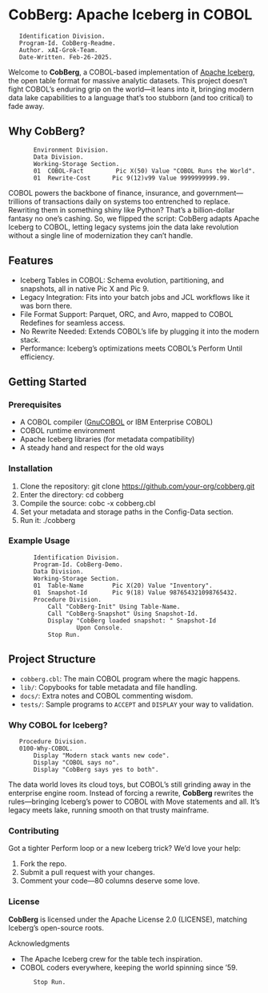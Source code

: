# CobBerg: Apache Iceberg in COBOL

       Identification Division.
       Program-Id. CobBerg-Readme.
       Author. xAI-Grok-Team.
       Date-Written. Feb-26-2025.

Welcome to **CobBerg**, a COBOL-based implementation of [Apache Iceberg](https://iceberg.apache.org/), the open table format for massive analytic datasets. This project doesn’t fight COBOL’s enduring grip on the world—it leans into it, bringing modern data lake capabilities to a language that’s too stubborn (and too critical) to fade away.

## Why CobBerg?
```COBOL
       Environment Division.
       Data Division.
       Working-Storage Section.
       01  COBOL-Fact         Pic X(50) Value "COBOL Runs the World".
       01  Rewrite-Cost      Pic 9(12)v99 Value 9999999999.99.
```
COBOL powers the backbone of finance, insurance, and government—trillions of transactions daily on systems too entrenched to replace. Rewriting them in something shiny like Python? That’s a billion-dollar fantasy no one’s cashing. So, we flipped the script: CobBerg adapts Apache Iceberg to COBOL, letting legacy systems join the data lake revolution without a single line of modernization they can’t handle.

## Features

- Iceberg Tables in COBOL: Schema evolution, partitioning, and snapshots, all in native Pic X and Pic 9.
- Legacy Integration: Fits into your batch jobs and JCL workflows like it was born there.
- File Format Support: Parquet, ORC, and Avro, mapped to COBOL Redefines for seamless access.
- No Rewrite Needed: Extends COBOL’s life by plugging it into the modern stack.
- Performance: Iceberg’s optimizations meets COBOL’s Perform Until efficiency.

## Getting Started

### Prerequisites

- A COBOL compiler ([GnuCOBOL](https://gnucobol.sourceforge.io/) or IBM Enterprise COBOL)
- COBOL runtime environment
- Apache Iceberg libraries (for metadata compatibility)
- A steady hand and respect for the old ways

### Installation

1. Clone the repository:
   git clone https://github.com/your-org/cobberg.git
2. Enter the directory:
   cd cobberg
3. Compile the source:
   cobc -x cobberg.cbl
4. Set your metadata and storage paths in the Config-Data section.
5. Run it:
   ./cobberg

### Example Usage
```COBOL
       Identification Division.
       Program-Id. CobBerg-Demo.
       Data Division.
       Working-Storage Section.
       01  Table-Name        Pic X(20) Value "Inventory".
       01  Snapshot-Id       Pic 9(18) Value 987654321098765432.
       Procedure Division.
           Call "CobBerg-Init" Using Table-Name.
           Call "CobBerg-Snapshot" Using Snapshot-Id.
           Display "CobBerg loaded snapshot: " Snapshot-Id
                   Upon Console.
           Stop Run.
```

## Project Structure

- ```cobberg.cbl```: The main COBOL program where the magic happens.
- ```lib/```: Copybooks for table metadata and file handling.
- ```docs/```: Extra notes and COBOL commenting wisdom.
- ```tests/```: Sample programs to ```ACCEPT``` and ```DISPLAY``` your way to validation.

### Why COBOL for Iceberg?

       Procedure Division.
       0100-Why-COBOL.
           Display "Modern stack wants new code".
           Display "COBOL says no".
           Display "CobBerg says yes to both".

The data world loves its cloud toys, but COBOL’s still grinding away in the enterprise engine room. Instead of forcing a rewrite, **CobBerg** rewrites the rules—bringing Iceberg’s power to COBOL with Move statements and all. It’s legacy meets lake, running smooth on that trusty mainframe.

### Contributing

Got a tighter Perform loop or a new Iceberg trick? We’d love your help:
1. Fork the repo.
2. Submit a pull request with your changes.
3. Comment your code—80 columns deserve some love.

### License

**CobBerg** is licensed under the Apache License 2.0 (LICENSE), matching Iceberg’s open-source roots.

Acknowledgments

- The Apache Iceberg crew for the table tech inspiration.
- COBOL coders everywhere, keeping the world spinning since ’59.
``` COBOL
       Stop Run.
``` 
